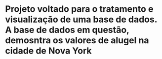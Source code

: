 # Projeto voltado para o tratamento e visualização de uma base de dados.  A base de dados em questão, demosntra os valores de alugel na cidade de Nova York
